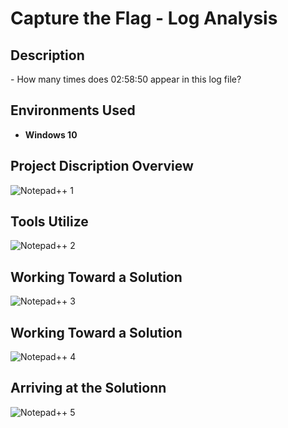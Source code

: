 <h1>Capture the Flag - Log Analysis</h1>


<h2>Description</h2>
- </b>How many times does 02:58:50 appear in this log file?</b>

<br />


<h2>Environments Used </h2>

- <b>Windows 10</b>

<h2>Project Discription Overview</h2>

![Notepad++ 1](https://github.com/user-attachments/assets/816441c1-679a-4ca6-ad7d-48f451e72a52)

 <h2>Tools Utilize</h2>
 
![Notepad++ 2](https://github.com/user-attachments/assets/beec0cc0-70a6-425c-9d6c-63c25c0173c9)

<h2>Working Toward a Solution</h2>

![Notepad++ 3](https://github.com/user-attachments/assets/1138fd26-b559-4cf7-8012-f4a91733a6d4)

<h2>Working Toward a Solution</h2>

![Notepad++ 4](https://github.com/user-attachments/assets/4385cd51-f683-4114-9411-a89890d1cc94)

<h2>Arriving at the Solutionn</h2>

![Notepad++ 5](https://github.com/user-attachments/assets/6094a23e-be05-44bb-800c-e4790ebe7704)



<!--
 ```diff
- text in red
+ text in green
! text in orange
# text in gray
@@ text in purple (and bold)@@
```
--!>
